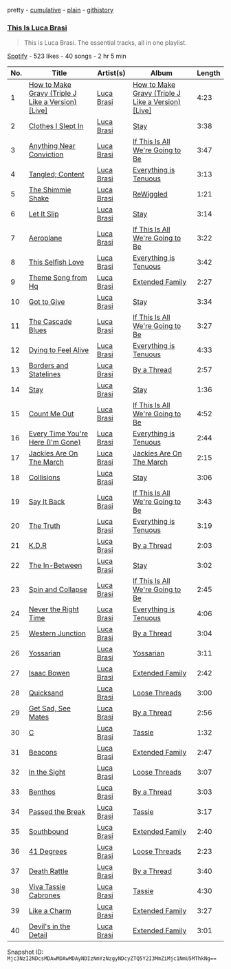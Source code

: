 pretty - [cumulative](/playlists/cumulative/37i9dQZF1DZ06evO4soWDC.md) - [plain](/playlists/plain/37i9dQZF1DZ06evO4soWDC) - [githistory](https://github.githistory.xyz/mackorone/spotify-playlist-archive/blob/main/playlists/plain/37i9dQZF1DZ06evO4soWDC)

### [This Is Luca Brasi](https://open.spotify.com/playlist/37i9dQZF1DZ06evO4soWDC)

> This is Luca Brasi\. The essential tracks, all in one playlist.

[Spotify](https://open.spotify.com/user/spotify) - 523 likes - 40 songs - 2 hr 5 min

| No. | Title | Artist(s) | Album | Length |
|---|---|---|---|---|
| 1 | [How to Make Gravy \(Triple J Like a Version\) \[Live\]](https://open.spotify.com/track/1Xb8vdZG9b0Z6fs2XMPIot) | [Luca Brasi](https://open.spotify.com/artist/7wNxbhLI5CufuLBy50JcZu) | [How to Make Gravy \(Triple J Like a Version\) \[Live\]](https://open.spotify.com/album/4mLRRgJuHIqWygG2hlZ441) | 4:23 |
| 2 | [Clothes I Slept In](https://open.spotify.com/track/3Jq8BFu09A3H1WeJNdmFJ4) | [Luca Brasi](https://open.spotify.com/artist/7wNxbhLI5CufuLBy50JcZu) | [Stay](https://open.spotify.com/album/2Pmz99qx28KSvdsSqN5uO0) | 3:38 |
| 3 | [Anything Near Conviction](https://open.spotify.com/track/7zFgEkuYQRUtKPHXvzckZA) | [Luca Brasi](https://open.spotify.com/artist/7wNxbhLI5CufuLBy50JcZu) | [If This Is All We're Going to Be](https://open.spotify.com/album/4kQLPycBD0uZWdE9mzhVLa) | 3:47 |
| 4 | [Tangled; Content](https://open.spotify.com/track/2PZVw1Xh3Oj57DPE5JUod9) | [Luca Brasi](https://open.spotify.com/artist/7wNxbhLI5CufuLBy50JcZu) | [Everything is Tenuous](https://open.spotify.com/album/1CauYGf4kborz50koSaKMd) | 3:13 |
| 5 | [The Shimmie Shake](https://open.spotify.com/track/4aNbYoDOmasKeeYVyFg1o5) | [Luca Brasi](https://open.spotify.com/artist/7wNxbhLI5CufuLBy50JcZu) | [ReWiggled](https://open.spotify.com/album/7pMmcRjBt41hvqnFQHqYb2) | 1:21 |
| 6 | [Let It Slip](https://open.spotify.com/track/6su12cqnq51UIV5M1itht6) | [Luca Brasi](https://open.spotify.com/artist/7wNxbhLI5CufuLBy50JcZu) | [Stay](https://open.spotify.com/album/2Pmz99qx28KSvdsSqN5uO0) | 3:14 |
| 7 | [Aeroplane](https://open.spotify.com/track/2RLGb8mvqpSY6v3h1muLok) | [Luca Brasi](https://open.spotify.com/artist/7wNxbhLI5CufuLBy50JcZu) | [If This Is All We're Going to Be](https://open.spotify.com/album/4kQLPycBD0uZWdE9mzhVLa) | 3:22 |
| 8 | [This Selfish Love](https://open.spotify.com/track/36H8OUJS3X6nYXN0rsQdxe) | [Luca Brasi](https://open.spotify.com/artist/7wNxbhLI5CufuLBy50JcZu) | [Everything is Tenuous](https://open.spotify.com/album/1CauYGf4kborz50koSaKMd) | 3:42 |
| 9 | [Theme Song from Hq](https://open.spotify.com/track/7pnMvYEHYIaXOVCHFLa5BT) | [Luca Brasi](https://open.spotify.com/artist/7wNxbhLI5CufuLBy50JcZu) | [Extended Family](https://open.spotify.com/album/7966wZO0fRIORtU55s7PVd) | 2:27 |
| 10 | [Got to Give](https://open.spotify.com/track/3Djrqb7qEsnp4LrocvbTaC) | [Luca Brasi](https://open.spotify.com/artist/7wNxbhLI5CufuLBy50JcZu) | [Stay](https://open.spotify.com/album/2Pmz99qx28KSvdsSqN5uO0) | 3:34 |
| 11 | [The Cascade Blues](https://open.spotify.com/track/1qNp5Gn4TtlfMLJIJVltMn) | [Luca Brasi](https://open.spotify.com/artist/7wNxbhLI5CufuLBy50JcZu) | [If This Is All We're Going to Be](https://open.spotify.com/album/4kQLPycBD0uZWdE9mzhVLa) | 3:27 |
| 12 | [Dying to Feel Alive](https://open.spotify.com/track/36i5ZC3bv8hv5AqWtlqJep) | [Luca Brasi](https://open.spotify.com/artist/7wNxbhLI5CufuLBy50JcZu) | [Everything is Tenuous](https://open.spotify.com/album/1CauYGf4kborz50koSaKMd) | 4:33 |
| 13 | [Borders and Statelines](https://open.spotify.com/track/6lFblVaQRc9OxzAOWFJ3r3) | [Luca Brasi](https://open.spotify.com/artist/7wNxbhLI5CufuLBy50JcZu) | [By a Thread](https://open.spotify.com/album/7fjdamLdDfPcoTyx5fhRyx) | 2:57 |
| 14 | [Stay](https://open.spotify.com/track/5mEZtqDRamPEyij3Qrmup9) | [Luca Brasi](https://open.spotify.com/artist/7wNxbhLI5CufuLBy50JcZu) | [Stay](https://open.spotify.com/album/2Pmz99qx28KSvdsSqN5uO0) | 1:36 |
| 15 | [Count Me Out](https://open.spotify.com/track/0Q5ZJHuiydKeQEBdAbOJNS) | [Luca Brasi](https://open.spotify.com/artist/7wNxbhLI5CufuLBy50JcZu) | [If This Is All We're Going to Be](https://open.spotify.com/album/4kQLPycBD0uZWdE9mzhVLa) | 4:52 |
| 16 | [Every Time You're Here \(I'm Gone\)](https://open.spotify.com/track/3c0yDaPl4NvXfobNgoCMZ2) | [Luca Brasi](https://open.spotify.com/artist/7wNxbhLI5CufuLBy50JcZu) | [Everything is Tenuous](https://open.spotify.com/album/1CauYGf4kborz50koSaKMd) | 2:44 |
| 17 | [Jackies Are On The March](https://open.spotify.com/track/4MSxYD2ufYwbDoX5mzTzb4) | [Luca Brasi](https://open.spotify.com/artist/7wNxbhLI5CufuLBy50JcZu) | [Jackies Are On The March](https://open.spotify.com/album/6uqe4KG28xyYXHq44KzJ5u) | 2:15 |
| 18 | [Collisions](https://open.spotify.com/track/5zhsZVgFMhEd7q3L3BbpOb) | [Luca Brasi](https://open.spotify.com/artist/7wNxbhLI5CufuLBy50JcZu) | [Stay](https://open.spotify.com/album/2Pmz99qx28KSvdsSqN5uO0) | 3:06 |
| 19 | [Say It Back](https://open.spotify.com/track/1TJ8r9Y5EE1rVPLWKOwjmo) | [Luca Brasi](https://open.spotify.com/artist/7wNxbhLI5CufuLBy50JcZu) | [If This Is All We're Going to Be](https://open.spotify.com/album/4kQLPycBD0uZWdE9mzhVLa) | 3:43 |
| 20 | [The Truth](https://open.spotify.com/track/6VUcZGP4WHMArWaTwCqeRG) | [Luca Brasi](https://open.spotify.com/artist/7wNxbhLI5CufuLBy50JcZu) | [Everything is Tenuous](https://open.spotify.com/album/1CauYGf4kborz50koSaKMd) | 3:19 |
| 21 | [K.D.R](https://open.spotify.com/track/2Cp0N79NigrnQ0zIlWWP8w) | [Luca Brasi](https://open.spotify.com/artist/7wNxbhLI5CufuLBy50JcZu) | [By a Thread](https://open.spotify.com/album/7fjdamLdDfPcoTyx5fhRyx) | 2:03 |
| 22 | [The In\-Between](https://open.spotify.com/track/6WAXHxstqOYRJleZzxDg6d) | [Luca Brasi](https://open.spotify.com/artist/7wNxbhLI5CufuLBy50JcZu) | [Stay](https://open.spotify.com/album/2Pmz99qx28KSvdsSqN5uO0) | 3:02 |
| 23 | [Spin and Collapse](https://open.spotify.com/track/5FjHVV2PuGFY1qdgdUAjoQ) | [Luca Brasi](https://open.spotify.com/artist/7wNxbhLI5CufuLBy50JcZu) | [If This Is All We're Going to Be](https://open.spotify.com/album/4kQLPycBD0uZWdE9mzhVLa) | 2:45 |
| 24 | [Never the Right Time](https://open.spotify.com/track/5eQo8AdL0PUKw2NgbhJQSZ) | [Luca Brasi](https://open.spotify.com/artist/7wNxbhLI5CufuLBy50JcZu) | [Everything is Tenuous](https://open.spotify.com/album/1CauYGf4kborz50koSaKMd) | 4:06 |
| 25 | [Western Junction](https://open.spotify.com/track/41mYELvb3rE8O2Dnbe0xa1) | [Luca Brasi](https://open.spotify.com/artist/7wNxbhLI5CufuLBy50JcZu) | [By a Thread](https://open.spotify.com/album/7fjdamLdDfPcoTyx5fhRyx) | 3:04 |
| 26 | [Yossarian](https://open.spotify.com/track/2O678VIw4c052ZW0Ar2KXt) | [Luca Brasi](https://open.spotify.com/artist/7wNxbhLI5CufuLBy50JcZu) | [Yossarian](https://open.spotify.com/album/3XWw9cnaoW4nulHsP03f9c) | 3:11 |
| 27 | [Isaac Bowen](https://open.spotify.com/track/4KwCfSTIxcGWnOA53KdIRf) | [Luca Brasi](https://open.spotify.com/artist/7wNxbhLI5CufuLBy50JcZu) | [Extended Family](https://open.spotify.com/album/7966wZO0fRIORtU55s7PVd) | 2:42 |
| 28 | [Quicksand](https://open.spotify.com/track/1z8Cfz8TBBZHDeiDwZs2Xd) | [Luca Brasi](https://open.spotify.com/artist/7wNxbhLI5CufuLBy50JcZu) | [Loose Threads](https://open.spotify.com/album/1tmpr3ZW6dkXVN9pMZjcIR) | 3:00 |
| 29 | [Get Sad, See Mates](https://open.spotify.com/track/3JtufvZRp5Z3kXXMuTs9z8) | [Luca Brasi](https://open.spotify.com/artist/7wNxbhLI5CufuLBy50JcZu) | [By a Thread](https://open.spotify.com/album/7fjdamLdDfPcoTyx5fhRyx) | 2:56 |
| 30 | [C](https://open.spotify.com/track/0zcuJNBPv85Bt8GTqagZta) | [Luca Brasi](https://open.spotify.com/artist/7wNxbhLI5CufuLBy50JcZu) | [Tassie](https://open.spotify.com/album/18NtphyUEcBYeorDyGHwXv) | 1:32 |
| 31 | [Beacons](https://open.spotify.com/track/5CJLEtRqo4VeojZvUfDaPK) | [Luca Brasi](https://open.spotify.com/artist/7wNxbhLI5CufuLBy50JcZu) | [Extended Family](https://open.spotify.com/album/7966wZO0fRIORtU55s7PVd) | 2:47 |
| 32 | [In the Sight](https://open.spotify.com/track/7cPME77cqvQNrUvIQWuHzK) | [Luca Brasi](https://open.spotify.com/artist/7wNxbhLI5CufuLBy50JcZu) | [Loose Threads](https://open.spotify.com/album/1tmpr3ZW6dkXVN9pMZjcIR) | 3:07 |
| 33 | [Benthos](https://open.spotify.com/track/3GdINzE1wJbloONTUeGSXH) | [Luca Brasi](https://open.spotify.com/artist/7wNxbhLI5CufuLBy50JcZu) | [By a Thread](https://open.spotify.com/album/7fjdamLdDfPcoTyx5fhRyx) | 3:03 |
| 34 | [Passed the Break](https://open.spotify.com/track/39dNS79yWZLw96FEemTSsO) | [Luca Brasi](https://open.spotify.com/artist/7wNxbhLI5CufuLBy50JcZu) | [Tassie](https://open.spotify.com/album/18NtphyUEcBYeorDyGHwXv) | 3:17 |
| 35 | [Southbound](https://open.spotify.com/track/5ZBZMJwfKxJyZHWrQ4Yn0i) | [Luca Brasi](https://open.spotify.com/artist/7wNxbhLI5CufuLBy50JcZu) | [Extended Family](https://open.spotify.com/album/7966wZO0fRIORtU55s7PVd) | 2:40 |
| 36 | [41 Degrees](https://open.spotify.com/track/6hcu3jshFcAQrTZG5AOiG0) | [Luca Brasi](https://open.spotify.com/artist/7wNxbhLI5CufuLBy50JcZu) | [Loose Threads](https://open.spotify.com/album/1tmpr3ZW6dkXVN9pMZjcIR) | 2:23 |
| 37 | [Death Rattle](https://open.spotify.com/track/0Sa9FnsVIulcfog5skN528) | [Luca Brasi](https://open.spotify.com/artist/7wNxbhLI5CufuLBy50JcZu) | [By a Thread](https://open.spotify.com/album/7fjdamLdDfPcoTyx5fhRyx) | 3:40 |
| 38 | [Viva Tassie Cabrones](https://open.spotify.com/track/1oLRcjIjXKzp4WxBx35snX) | [Luca Brasi](https://open.spotify.com/artist/7wNxbhLI5CufuLBy50JcZu) | [Tassie](https://open.spotify.com/album/18NtphyUEcBYeorDyGHwXv) | 4:30 |
| 39 | [Like a Charm](https://open.spotify.com/track/7egjZUjcF8YnCkVUDUWvRT) | [Luca Brasi](https://open.spotify.com/artist/7wNxbhLI5CufuLBy50JcZu) | [Extended Family](https://open.spotify.com/album/7966wZO0fRIORtU55s7PVd) | 3:27 |
| 40 | [Devil's in the Detail](https://open.spotify.com/track/3pDS9rIhjPlHNED5OBh8Wh) | [Luca Brasi](https://open.spotify.com/artist/7wNxbhLI5CufuLBy50JcZu) | [Extended Family](https://open.spotify.com/album/7966wZO0fRIORtU55s7PVd) | 3:01 |

Snapshot ID: `Mjc3NzI2NDcsMDAwMDAwMDAyNDIzNmYzNzgyNDcyZTQ5Y2I3MmZiMjc1NmU5MThkNg==`
